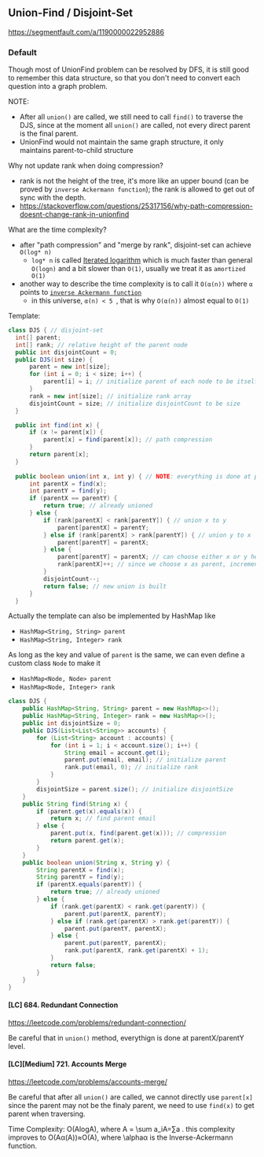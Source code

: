 ## Union-Find / Disjoint-Set
https://segmentfault.com/a/1190000022952886

### Default
Though most of UnionFind problem can be resolved by DFS, it is still good to remember this data structure, so that you don't need to convert each question into a graph problem.

NOTE:
- After all `union()` are called, we still need to call `find()` to traverse the DJS, since at the moment all `union()` are called, not every direct parent is the final parent.
- UnionFind would not maintain the same graph structure, it only maintains parent-to-child structure


Why not update rank when doing compression?
- rank is not the height of the tree, it's more like an upper bound (can be proved by `inverse Ackermann function`); the rank is allowed to get out of sync with the depth.
- https://stackoverflow.com/questions/25317156/why-path-compression-doesnt-change-rank-in-unionfind

What are the time complexity?
- after "path compression" and "merge by rank", disjoint-set can achieve `O(log* n)`
  - `log* n` is called [Iterated logarithm](https://en.wikipedia.org/wiki/Iterated_logarithm) which is much faster than general `O(logn)` and a bit slower than `O(1)`, usually we treat it as `amortized O(1)`
- another way to describe the time complexity is to call it `O(α(n))` where `α` points to [`inverse Ackermann function`](https://en.wikipedia.org/wiki/Disjoint-set_data_structure)
  - in this universe, `α(n) < 5 `, that is why `O(α(n))` almost equal to `O(1)`

Template:  
```java
class DJS { // disjoint-set
  int[] parent;
  int[] rank; // relative height of the parent node
  public int disjointCount = 0;
  public DJS(int size) {
      parent = new int[size];
      for (int i = 0; i < size; i++) {
          parent[i] = i; // initialize parent of each node to be itself
      }
      rank = new int[size]; // initialize rank array
      disjointCount = size; // initialize disjointCount to be size
  }

  public int find(int x) {
      if (x != parent[x]) {
          parent[x] = find(parent[x]); // path compression 
      }
      return parent[x];
  }
  
  public boolean union(int x, int y) { // NOTE: everything is done at parentX/parentY level
      int parentX = find(x);
      int parentY = find(y);
      if (parentX == parentY) { 
          return true; // already unioned
      } else {
          if (rank[parentX] < rank[parentY]) { // union x to y
              parent[parentX] = parentY;
          } else if (rank[parentX] > rank[parentY]) { // union y to x
              parent[parentY] = parentX;
          } else {
              parent[parentY] = parentX; // can choose either x or y here
              rank[parentX]++; // since we choose x as parent, increment x
          }
          disjointCount--;
          return false; // new union is built
      }
  }
```

Actually the template can also be implemented by HashMap like 
- `HashMap<String, String> parent`
- `HashMap<String, Integer> rank` 

As long as the key and value of `parent` is the same, we can even define a custom class `Node` to make it  
- `HashMap<Node, Node> parent`
- `HashMap<Node, Integer> rank`

```java
class DJS {
    public HashMap<String, String> parent = new HashMap<>();
    public HashMap<String, Integer> rank = new HashMap<>();
    public int disjointSize = 0;
    public DJS(List<List<String>> accounts) {
        for (List<String> account : accounts) {
            for (int i = 1; i < account.size(); i++) {
                String email = account.get(i);
                parent.put(email, email); // initialize parent
                rank.put(email, 0); // initialize rank
            }
        }
        disjointSize = parent.size(); // initialize disjointSize
    }
    public String find(String x) {
        if (parent.get(x).equals(x)) {
            return x; // find parent email
        } else {
            parent.put(x, find(parent.get(x))); // compression
            return parent.get(x);
        }
    }
    public boolean union(String x, String y) {
        String parentX = find(x);
        String parentY = find(y);
        if (parentX.equals(parentY)) {
            return true; // already unioned
        } else {
            if (rank.get(parentX) < rank.get(parentY)) {
                parent.put(parentX, parentY);
            } else if (rank.get(parentX) > rank.get(parentY)) {
                parent.put(parentY, parentX);
            } else {
                parent.put(parentY, parentX);
                rank.put(parentX, rank.get(parentX) + 1);
            }
            return false;
        }
    }
}
```

#### [LC] 684. Redundant Connection
https://leetcode.com/problems/redundant-connection/

Be careful that in `union()` method, everythign is done at parentX/parentY level.

#### [LC][Medium] 721. Accounts Merge
https://leetcode.com/problems/accounts-merge/

Be careful that after all `union()` are called, we cannot directly use `parent[x]` since the parent may not be the finaly parent, we need to use `find(x)` to get parent when traversing.

Time Complexity: O(AlogA), where A = \sum a_iA=∑a .  this complexity improves to O(Aα(A))≈O(A), where \alphaα is the Inverse-Ackermann function.


